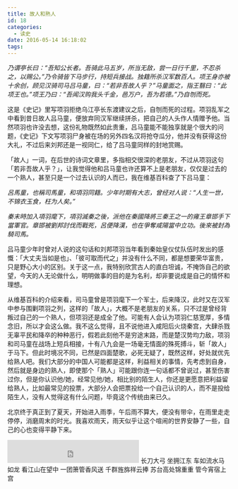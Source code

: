 ```yaml
---
title: 故人和熟人
id: 18
categories:
  - 读史
date: 2016-05-14 16:18:02
tags:
---
```


_乃谓亭长曰：“吾知公长者。吾骑此马五岁，所当无敌，尝一日行千里，不忍杀之，以赐公。”乃令骑皆下马步行，持短兵接战。独籍所杀汉军数百人。项王身亦被十余创，顾见汉骑司马吕马童，曰：“若非吾故人乎？”马童面之，指王翳曰：“此项王也。”项王乃曰：“吾闻汉购我头千金，邑万户，吾为若德。”乃自刎而死。_
<!-- more -->
这是《史记》里写项羽拒绝乌江亭长东渡建议之后，自刎而死的过程。项羽乱军之中看到昔日故人吕马童，便放弃同汉军继续拼杀，把自己的人头作人情赠予他。当然项羽也许没去想，这份礼物既然如此贵重，吕马童能不能独享就是个很大的问题，《史记》下文写项羽尸身被在场的另外四名汉将抢夺瓜分，他并没有获得这份大礼，不过后来刘邦还是一视同仁，给了吕马童同样的封地赏赐。

「故人」一词，在后世的诗词文章里，多指相交很深的老朋友，不过从项羽这句「若非吾故人乎？」，让我觉得他和吕马童也许还算不上是老朋友，仅仅是过去的一个熟人，甚至只是一个过去认识的人而已，我在维基百科查了下吕马童：

_呂馬童，也稱司馬童，和項羽同籍。少年时期有大志，曾经对人说：“人生一世，不锦衣玉食，枉为人矣。”_

_秦末時加入項羽麾下，項羽滅秦之後，派他在秦國降將三秦王之一的雍王章邯手下當軍官。章邯被劉邦討伐而戰死，呂便降漢，也在爭奪咸陽當中立功。後來被封為騎司馬。_

吕马童少年时曾对人说的这句话和刘邦项羽当年看到秦始皇仪仗队伍时发出的感慨：「大丈夫当如是也」、「彼可取而代之」并没有什么不同，都是想要荣华富贵，只是野心大小的区别。关于这一点，我特别欣赏古人的直白坦诚，不掩饰自己的欲望，今天的人无论做什么，明明做事的目的是为名利，却非要说成是自己的情怀和理想。

从维基百科的介绍来看，司马童曾是项羽麾下一个军士，后来降汉，此时又在汉军中参与围剿项羽之列，这样的「故人」，大概不是老朋友的关系，只不过是曾经背叛过自己的一个熟人，但项羽还是成全了他。可能有人会认为项羽仁慈宽厚，多情念旧，所以才会这么做。我不这么觉得，且不说他进入咸阳后火烧秦宫，大肆杀戮无辜平民和降卒的种种恶行，假若此刻他不是穷途末路，而是楚汉势均力敌，项羽和司马童在战场上短兵相接，十有八九会是一场毫无情面的殊死搏斗，斩「故人」于马下。但此时境况不同，已然是四面楚歌，必死无疑了，既然这样，好处就优先给熟人吧。我们大部分的中国人可能都是这样，利益相关的事情，先考虑到自身，然后就是身边的熟人，即使那个「熟人」可能跟你连一句话都不曾说过，甚至伤害过你，但是你认识他/她，经常见他/她，相比别的陌生人，你还是更愿意把利益留给熟人，比如最常见的投票，大部分人会把票投给一个自己认识的人，而不是投给陌生人，没有人觉得这有什么问题，毕竟这个传统由来已久。

北京终于真正到了夏天，开始进入雨季，午后雨不算大，便没有带伞，在雨里走走停停，消磨周末的时光。我喜欢雨天，雨天似乎让这个喧闹的世界安静了一些，自己的心也变得平静下来。
<iframe frameborder="no" border="0" marginwidth="0" marginheight="0" width=298 height=52 src="http://music.163.com/outchain/player?type=2&id=27580601&auto=0&height=32"></iframe>
长刀大弓
坐拥江东
车如流水马如龙
看江山在望中
一团箫管香风送
千群旌旆祥云捧
苏台高处锦重重
管今宵宿上宫
